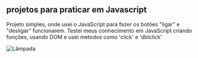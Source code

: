 ## projetos para praticar em Javascript


Projeto simples, onde usei o JavaScript para fazer os botões "ligar" e "desligar" funcionarem. Testei meus conhecimento em JavaScript criando funções, usando DOM e 
usei metodos como 'click' e 'dblclick'

![Lâmpada](https://user-images.githubusercontent.com/80357746/188691957-5c3e05a2-6511-42aa-95cd-30acd970be41.gif)
